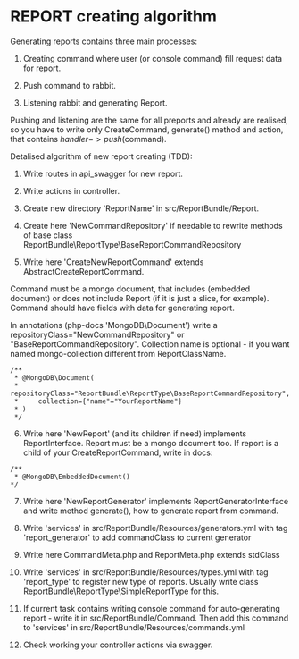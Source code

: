REPORT creating algorithm
=========================

Generating reports contains three main processes:

1. Creating command where user (or console command) fill request data for report.

2. Push command to rabbit.

3. Listening rabbit and generating Report.

Pushing and listening are the same for all preports and already are realised, so you have to write only CreateCommand, generate() method and action, that contains $handler->push($command).


Detalised algorithm of new report creating (TDD):

1. Write routes in api_swagger for new report.

2. Write actions in controller.

3. Create new directory 'ReportName' in src/ReportBundle/Report.

4. Create here 'NewCommandRepository' if needable to rewrite methods of base class ReportBundle\ReportType\BaseReportCommandRepository

5. Write here 'CreateNewReportCommand' extends AbstractCreateReportCommand.

Command must be a mongo document, that includes (embedded document) or does not include Report (if it is just a slice, for example). Command should have fields with data for generating report.

In annotations (php-docs 'MongoDB\Document') write a repositoryClass="NewCommandRepository" or "BaseReportCommandRepository". Collection name is optional - if you want named mongo-collection different from ReportClassName.

```
/**
 * @MongoDB\Document(
 *     repositoryClass="ReportBundle\ReportType\BaseReportCommandRepository",
 *     collection={"name"="YourReportName"}
 * )
 */
 ```
 
6. Write here 'NewReport' (and its children if need) implements ReportInterface. Report must be a mongo document too. If report is a child of your CreateReportCommand, write in docs:
```
/**
 * @MongoDB\EmbeddedDocument() 
*/
```
7. Write here 'NewReportGenerator' implements ReportGeneratorInterface and write method generate(), how to generate report from command.

8. Write 'services' in src/ReportBundle/Resources/generators.yml with tag 'report_generator' to add commandClass to current generator

9. Write here CommandMeta.php and ReportMeta.php extends stdClass

10. Write 'services' in src/ReportBundle/Resources/types.yml with tag 'report_type' to register new type of reports. Usually write class ReportBundle\ReportType\SimpleReportType for this.

11. If current task contains writing console command for auto-generating report - write it in src/ReportBundle/Command. Then add this command to 'services' in src/ReportBundle/Resources/commands.yml

12. Check working your controller actions via swagger.